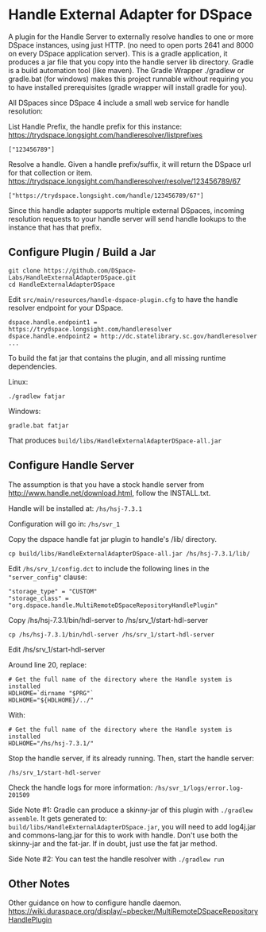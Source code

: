 # Handle External Adapter for DSpace

A plugin for the Handle Server to externally resolve handles to one or more DSpace instances, using just HTTP. (no need to open ports 2641 and 8000 on every DSpace application server). This is a gradle application, it produces a jar file that you copy into the handle server lib directory.
Gradle is a build automation tool (like maven). The Gradle Wrapper ./gradlew or gradle.bat (for windows) makes this project runnable without requiring you to have installed prerequisites (gradle wrapper will install gradle for you).

All DSpaces since DSpace 4 include a small web service for handle resolution:

List Handle Prefix, the handle prefix for this instance: https://trydspace.longsight.com/handleresolver/listprefixes
```
["123456789"]
```

Resolve a handle. Given a handle prefix/suffix, it will return the DSpace url for that collection or item.
https://trydspace.longsight.com/handleresolver/resolve/123456789/67
```
["https://trydspace.longsight.com/handle/123456789/67"]
```

Since this handle adapter supports multiple external DSpaces, incoming resolution requests to your handle server will send handle lookups to the instance that has that prefix.


## Configure Plugin / Build a Jar
```
git clone https://github.com/DSpace-Labs/HandleExternalAdapterDSpace.git
cd HandleExternalAdapterDSpace
```

Edit `src/main/resources/handle-dspace-plugin.cfg` to have the handle resolver endpoint for your DSpace.
```
dspace.handle.endpoint1 = https://trydspace.longsight.com/handleresolver
dspace.handle.endpoint2 = http://dc.statelibrary.sc.gov/handleresolver
...
```

To build the fat jar that contains the plugin, and all missing runtime dependencies.

Linux:
```
./gradlew fatjar
````

Windows:
```
gradle.bat fatjar
```

That produces `build/libs/HandleExternalAdapterDSpace-all.jar`

## Configure Handle Server
The assumption is that you have a stock handle server from http://www.handle.net/download.html, follow the INSTALL.txt.

Handle will be installed at: `/hs/hsj-7.3.1`

Configuration will go in: `/hs/svr_1`


Copy the dspace handle fat jar plugin to handle's /lib/ directory.
```
cp build/libs/HandleExternalAdapterDSpace-all.jar /hs/hsj-7.3.1/lib/
```

Edit `/hs/srv_1/config.dct` to include the following lines in the `"server_config"` clause:
```
"storage_type" = "CUSTOM"
"storage_class" = "org.dspace.handle.MultiRemoteDSpaceRepositoryHandlePlugin"
```

Copy /hs/hsj-7.3.1/bin/hdl-server to /hs/srv_1/start-hdl-server
```
cp /hs/hsj-7.3.1/bin/hdl-server /hs/srv_1/start-hdl-server
```

Edit /hs/srv_1/start-hdl-server

Around line 20, replace:
```
# Get the full name of the directory where the Handle system is installed
HDLHOME=`dirname "$PRG"`
HDLHOME="${HDLHOME}/../"
```

With:
```
# Get the full name of the directory where the Handle system is installed
HDLHOME="/hs/hsj-7.3.1/"
```

Stop the handle server, if its already running. Then, start the handle server:
```
/hs/srv_1/start-hdl-server
```

Check the handle logs for more information:
`/hs/svr_1/logs/error.log-201509`



Side Note #1: Gradle can produce a skinny-jar of this plugin with `./gradlew assemble`. It gets generated to: `build/libs/HandleExternalAdapterDSpace.jar`, you will need to add log4j.jar and commons-lang.jar for this to work with handle. Don't use both the skinny-jar and the fat-jar. If in doubt, just use the fat jar method.

Side Note #2: You can test the handle resolver with `./gradlew run`


## Other Notes

Other guidance on how to configure handle daemon.
https://wiki.duraspace.org/display/~pbecker/MultiRemoteDSpaceRepositoryHandlePlugin

